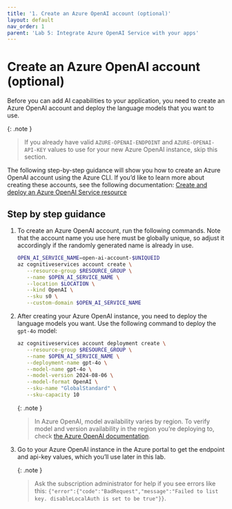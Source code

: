 ```yaml
---
title: '1. Create an Azure OpenAI account (optional)'
layout: default
nav_order: 1
parent: 'Lab 5: Integrate Azure OpenAI Service with your apps'
---
```


# Create an Azure OpenAI account (optional)

Before you can add AI capabilities to your application, you need to create an Azure OpenAI account and deploy the language models that you want to use.

{: .note }
> If you already have valid `AZURE-OPENAI-ENDPOINT` and `AZURE-OPENAI-API-KEY` values to use for your new Azure OpenAI instance, skip this section.

The following step-by-step guidance will show you how to create an Azure OpenAI account using the Azure CLI. If you’d like to learn more about creating these accounts, see the following documentation: [Create and deploy an Azure OpenAI Service resource](https://learn.microsoft.com/azure/ai-services/openai/how-to/create-resource)

## Step by step guidance

1. To create an Azure OpenAI account, run the following commands. Note that the account name you use here must be globally unique, so adjust it accordingly if the randomly generated name is already in use.

   ```bash
   OPEN_AI_SERVICE_NAME=open-ai-account-$UNIQUEID
   az cognitiveservices account create \
      --resource-group $RESOURCE_GROUP \
      --name $OPEN_AI_SERVICE_NAME \
      --location $LOCATION \
      --kind OpenAI \
      --sku s0 \
      --custom-domain $OPEN_AI_SERVICE_NAME
   ```

1. After creating your Azure OpenAI instance, you need to deploy the language models you want. Use the following command to deploy the `gpt-4o` model:

   ```bash
   az cognitiveservices account deployment create \
      --resource-group $RESOURCE_GROUP \
      --name $OPEN_AI_SERVICE_NAME \
      --deployment-name gpt-4o \
      --model-name gpt-4o \
      --model-version 2024-08-06 \
      --model-format OpenAI \
      --sku-name "GlobalStandard" \
      --sku-capacity 10
   ```

   {: .note }
   > In Azure OpenAI, model availability varies by region. To verify model and version availability in the region you’re deploying to, check [the Azure OpenAI documentation](https://learn.microsoft.com/en-us/azure/ai-services/openai/concepts/models?tabs=global-standard%2Cstandard-chat-completions#model-summary-table-and-region-availability).

1. Go to your Azure OpenAI instance in the Azure portal to get the endpoint and api-key values, which you’ll use later in this lab.

   {: .note }
   > Ask the subscription administrator for help if you see errors like this: `{"error":{"code":"BadRequest","message":"Failed to list key. disableLocalAuth is set to be true"}}`.
